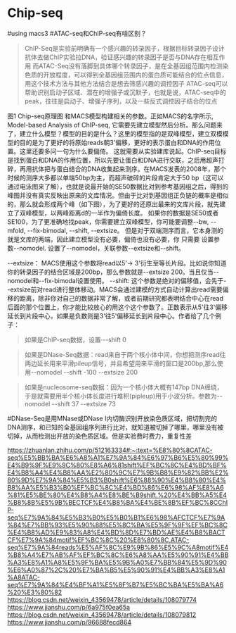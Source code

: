 # Chip-seq
#using macs3
#ATAC-seq和ChIP-seq有啥区别？
> ChIP-Seq是实验前明确有一个感兴趣的转录因子，根据目标转录因子设计抗体去做ChIP实验拉DNA，验证感兴趣的转录因子是否与DNA存在相互作用
> 而ATAC-Seq没有落脚到具体哪个转录因子，是在全基因组范围内检测染色质的开放程度，可以得到全基因组范围内的蛋白质可能结合的位点信息，用这个技术方法与其他方法结合是想去筛感兴趣的调控因子
> ATAC-seq可以帮助识别启动子区域、潜在的增强子或沉默子，也就是说，ATAC-seq中的peak，往往是启动子、增强子序列，以及一些反式调控因子结合的位点


图1 Chip-seq原理图
和MACS模型构建相关的参数。正如MACS的名字所示, Model-based Analysis of ChIP-seq, 它需要先建立模型然后分析。那么问题来了，建立什么模型？模型的目的是什么？这里的模型指的是双峰模型，建立双模模型的目的是为了更好的将原始reads朝3'偏移，更好的表示蛋白和DNA的作用位置。这里还要多问一句为什么要偏倚。
这就需要从实验建库说起。ChIP-seq目标是找到蛋白和DNA的作用位置，所以先要让蛋白和DNA进行交联，之后用超声打碎，再用抗体把与蛋白结合的DNA收集起来测序。在MACS发表的2008年，那个时候的测序大多都以单端50bp为主，而超声破碎的片段肯定大于50 bp（这可以通过电泳图来了解），也就是说最开始的SE50数据比对到参考基因组之后，得到的峰图并没有真实反映出原来的文库情况。但由于比对到基因组正负链的概率是相似的，那么就会形成两个峰（如下图），为了更好的还原出最来的文库片段，就先建立了双峰模型，以两峰距离d的一半作为偏倚长度。
如果你的数据是SE50或者SE100，为了更准确地找peak，你需要建立双峰模型，你可能要调整--bw, --mfold, --fix-bimodal, --shift, --extsize。 但是对于双端测序而言，它本身测的就是文库的两端，因此建立模型没有必要，偏倚也没有必要，你 只需要 设置参数--nomodel.
设置了--nomodel，关联参数--extsize和--shift。

--extsize： MACS使用这个参数将read以5'-> 3'衍生至等长片段。比如说你知道你的转录因子的结合区域是200bp，那么参数就是--extsize 200。当且仅当--nomodel和--fix-bimodal设置使用。
--shift: 这个参数是绝对的偏移值，会先于--extsize前对read进行整体移动。MACS会通过建模的方式自动计算出read需要偏移的距离，除非你对自己的数据非常了解，或者前期研究都表明结合中心在read后面的那个位置上，你才能比较放心的用这个这个参数了。正数表示从5'往3'偏移延长到片段中心，如果是负数则是3'往5'偏移延长到片段中心。作者给了几个例子：

>如果是ChIP-seq数据，设置·--shift 0

>如果是DNase-Seq数据：read来自于两个核小体中间，你想把测序read往两边延长用来平滑pileup信号，并且希望用来平滑的窗口是200bp,那么使用--nomodel --shift -100 --extsize 200

>如果是nucleosome-seq数据：因为一个核小体大概有147bp DNA缠绕，于是就需要用半个核小体长度进行堆积(pipleup)用于小波分析。参数为--nomodel --shift 37 --extsize 73

#DNase-Seq是用MNase或DNase I内切酶识别开放染色质区域，把切割完的DNA测序，和已知的全基因组序列进行比对，就知道被切掉了哪里，哪里没有被切掉，从而检测出开放的染色质区域。但是实验费时费力，重复性差


https://zhuanlan.zhihu.com/p/512163334#:~:text=%E8%80%8CATAC-seq%E5%BB%BA%E6%A8%A1%E7%9A%84%E6%97%B6%E5%80%99%E4%B9%9F%E9%9C%80%E8%A6%81shift%EF%BC%8C%E4%BD%BF%E4%B8%A4%E4%B8%AA%E2%80%9C%E7%9B%B8%E9%82%BB%E2%80%9D%E7%9A%84%E5%B3%B0shift%E6%88%90%E4%B8%80%E4%B8%AA%E5%B3%B0%EF%BC%8C%E4%BD%86%E6%98%AF%E8%A6%81%E5%BE%80%E4%B8%A4%E8%BE%B9shift.%20%E4%BB%A5%E4%B8%8B%E5%9B%BECTCF%E4%B8%BA%E4%BE%8B%EF%BC%8CChIP-seq%E7%9A%84%E5%B3%B0%E5%B0%B1%E6%98%AFCTCF%E7%9A%84%E7%BB%93%E5%90%88%E5%8C%BA%E5%9F%9F%EF%BC%8C%E4%B8%AD%E9%83%A8%E4%BD%8D%E7%BD%AE%E4%B8%BACTCF%E7%9A%84motif%EF%BC%8C%20%E8%80%8C,ATAC-seq%E7%9A%84reads%E5%AF%8C%E9%9B%86%E5%9C%A8motif%E4%B8%A4%E7%AB%AF%EF%BC%8C%E6%A8%AA%E5%90%91%E4%BB%A3%E8%A1%A8%E5%9F%BA%E5%9B%A0%E7%BB%84%E5%9D%90%E6%A0%87%2C%20%E7%BA%B5%E5%90%91%E4%BB%A3%E8%A1%A8ATAC-seq%E7%9A%84%E4%BF%A1%E5%8F%B7%E5%BC%BA%E5%BA%A6%20%E3%80%82
https://blog.csdn.net/weixin_43569478/article/details/108079774
https://www.jianshu.com/p/6a975f0ea65a
https://blog.csdn.net/weixin_43569478/article/details/108079812
https://www.jianshu.com/p/96688fecd864
